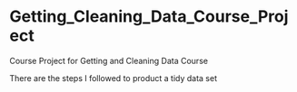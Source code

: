 # Getting_Cleaning_Data_Course_Project
Course Project for Getting and Cleaning Data Course

There are the steps I followed to product a tidy data set
